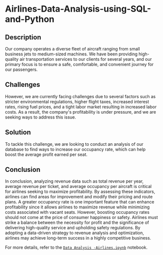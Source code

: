# Airlines-Data-Analysis-using-SQL-and-Python

## Description

Our company operates a diverse fleet of aircraft ranging from small business jets to medium-sized machines. We have been providing high-quality air transportation services to our clients for several years, and our primary focus is to ensure a safe, comfortable, and convenient journey for our passengers.

## Challenges

However, we are currently facing challenges due to several factors such as stricter environmental regulations, higher flight taxes, increased interest rates, rising fuel prices, and a tight labor market resulting in increased labor costs. As a result, the company's profitability is under pressure, and we are seeking ways to address this issue.

## Solution

To tackle this challenge, we are looking to conduct an analysis of our database to find ways to increase our occupancy rate, which can help boost the average profit earned per seat.

## Conclusion

In conclusion, analyzing revenue data such as total revenue per year, average revenue per ticket, and average occupancy per aircraft is critical for airlines seeking to maximize profitability. By assessing these indicators, airlines can find areas for improvement and modify their pricing and route plans. A greater occupancy rate is one important feature that can enhance profitability since it allows airlines to maximize revenue while minimizing costs associated with vacant seats. However, boosting occupancy rates should not come at the price of consumer happiness or safety. Airlines must strike a balance between the necessity for profit and the significance of delivering high-quality service and upholding safety regulations. By adopting a data-driven strategy to revenue analysis and optimization, airlines may achieve long-term success in a highly competitive business.

For more details, refer to the [`Data Analysis -Airlines.ipynb`](https://colab.research.google.com/drive/1Kpn80QsxFL4z1ZUKshufaFtFePWVQzd_?usp=sharing) notebook.
